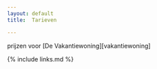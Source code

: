 ```yaml
---
layout: default
title:  Tarieven

---
```


prijzen voor [De Vakantiewoning][vakantiewoning]

{% include links.md %}
